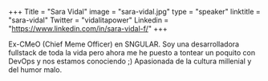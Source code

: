 +++
Title = "Sara Vidal"
image = "sara-vidal.jpg"
type = "speaker"
linktitle = "sara-vidal"
Twitter = "vidalitapower"
Linkedin = "https://www.linkedin.com/in/sara-vidal-f/"
+++
<link href="/events/2023-caceres/main.css" rel="stylesheet">
<script src="/events/2023-caceres/main.js"></script>

Ex-CMeO (Chief Meme Officer) en SNGULAR. Soy una desarrolladora fullstack de toda la vida pero ahora me he puesto a tontear un poquito con DevOps y nos estamos conociendo ;) Apasionada de la cultura millenial y del humor malo.
